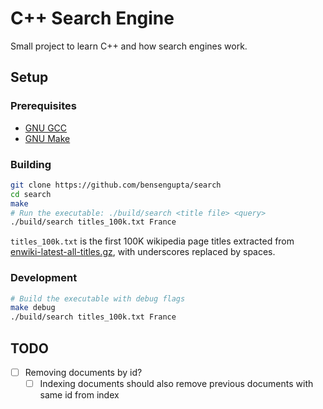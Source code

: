 # C++ Search Engine

Small project to learn C++ and how search engines work.

## Setup

### Prerequisites

- [GNU GCC](https://gcc.gnu.org/)
- [GNU Make](https://gnu.org/software/make)

### Building

```bash
git clone https://github.com/bensengupta/search
cd search
make
# Run the executable: ./build/search <title file> <query>
./build/search titles_100k.txt France
```

`titles_100k.txt` is the first 100K wikipedia page titles extracted from [enwiki-latest-all-titles.gz](https://dumps.wikimedia.org/enwiki/latest/),
with underscores replaced by spaces.

### Development

```bash
# Build the executable with debug flags
make debug
./build/search titles_100k.txt France
```

## TODO

- [ ] Removing documents by id?
  - [ ] Indexing documents should also remove previous documents with same id from index
